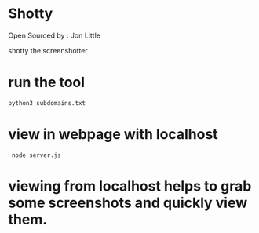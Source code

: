 # Shotty

Open Sourced by : Jon Little

 shotty the screenshotter

# run the tool

```python3 subdomains.txt```

# view in webpage with localhost

``` node server.js```


# viewing from localhost helps to grab some screenshots and quickly view them.
